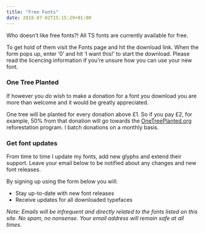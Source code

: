 ```yaml
---
title: "Free Fonts"
date: 2018-07-02T15:15:29+01:00
---
```

Who doesn’t like free fonts?! All TS fonts are currently available for free.

To get hold of them visit the Fonts page and hit the download link. When the form pops up, enter ‘0’ and hit ‘I want this!’ to start the download. Please read the licencing information if you’re unsure how you can use your new font.

### One Tree Planted

If however you *do* wish to make a donation for a font you download you are more than welcome and it would be greatly appreciated. 

One tree will be planted for every donation above £1. So if you pay £2, for example, 50% from that donation will go towards the [OneTreePlanted.org](https://onetreeplanted.org/) reforestation program. I batch donations on a monthly basis.

### Get font updates 

From time to time I update my fonts, add new glyphs and extend their support. Leave your email below to be notified about any changes and new font releases.

By signing up using the form below you will:

- Stay up-to-date with new font releases
- Receive updates for all downloaded typefaces

_Note: Emails will be infrequent and directly related to the fonts listed on this site. No spam, no nonsense. Your email address will remain safe at all times._
